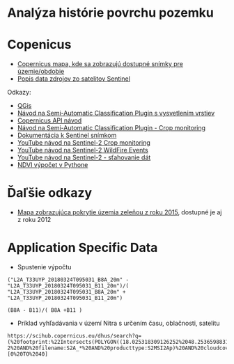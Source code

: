 # Analýza histórie povrchu pozemku

# Copenicus
* [Copernicus mapa, kde sa zobrazujú dostupné snímky pre územie/obdobie](https://scihub.copernicus.eu/dhus/#/home)
* [Popis data zdrojov zo satelitov Sentinel](https://sentinel.esa.int/web/sentinel/sentinel-data-access/typologies-and-services)



Odkazy:
* [QGis](https://www.qgis.org/en/site/)
* [Návod na Semi-Automatic Classification Plugin s vysvetlením vrstiev](https://fromgistors.blogspot.com/2015/10/search-download-sentinel-2.html)
* [Copernicus API návod](https://scihub.copernicus.eu/userguide/5APIsAndBatchScripting)
* [Návod na Semi-Automatic Classification Plugin - Crop monitoring](http://www.digital-geography.com/using-sentinel-2-for-crop-monitoring/)
* [Dokumentácia k Sentinel snímkom](https://earth.esa.int/web/sentinel/technical-guides/sentinel-2-msi/level-2a/product-formatting)
* [YouTube návod na Sentinel-2 Crop monitoring](https://www.youtube.com/watch?v=1T7oN5_BURA)
* [YouTube návod na Sentinel-2 WildFire Events](https://www.youtube.com/watch?v=f6O5A8RSM0c)
* [YouTube návod na Sentinel-2 - sťahovanie dát](https://www.youtube.com/watch?v=AFXfh7zCBxY)
* [NDVI výpočet v Pythone](http://neondataskills.org/HDF5/calc-ndvi-python/)


# Ďaľšie odkazy

* [Mapa zobrazujúca pokrytie územia zeleňou z roku 2015](https://land.copernicus.eu/pan-european/high-resolution-layers/forests/tree-cover-density/status-maps/2015/view), dostupné je aj z roku 2012




# Application Specific Data
* Spustenie výpočtu
```
("L2A_T33UYP_20180324T095031_B8A_20m" - "L2A_T33UYP_20180324T095031_B11_20m")/( "L2A_T33UYP_20180324T095031_B8A_20m" + "L2A_T33UYP_20180324T095031_B11_20m")
```

```
(B8A - B11)/( B8A +B11 )
```

* Príklad vyhľadávania v území Nitra s určením času, oblačnosti, satelitu

```
https://scihub.copernicus.eu/dhus/search?q=(%20footprint:%22Intersects(POLYGON((18.025318309126252%2048.25365988314252,17.945005267006067%2048.18825958525136,18.043165651819628%2048.18825958525136,18.025318309126252%2048.25365988314252,18.025318309126252%2048.25365988314252)))%22)%20AND%20(platformname:Sentinel-2%20AND%20filename:S2A_*%20AND%20producttype:S2MSI2Ap)%20AND%20cloudcoverpercentage:[0%20TO%2040]
```
